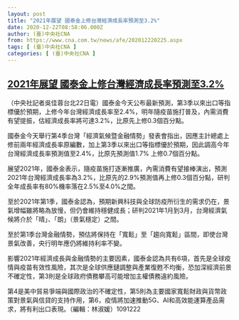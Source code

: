 ```yaml
---
layout: post
title: "2021年展望 國泰金上修台灣經濟成長率預測至3.2%"
date: 2020-12-22T08:58:06.000Z
author: (臺)中央社CNA
from: https://www.cna.com.tw/news/afe/202012220225.aspx
tags: [ (臺)中央社CNA ]
categories: [ (臺)中央社CNA ]
---
```

<!--1608627486000-->
[2021年展望 國泰金上修台灣經濟成長率預測至3.2%](https://www.cna.com.tw/news/afe/202012220225.aspx)
------

<div>
<div></div><div class="paragraph"><p>（中央社記者吳佳蓉台北22日電）國泰金今天公布最新預測，第3季以來出口等指標優於預期，上修今年台灣經濟成長率至2.4%，明年隨疫苗施打普及，內需消費有望提振，估經濟成長率將可達3.2%，比原先上修0.3個百分點。</p><p>國泰金今天舉行第4季台灣「經濟氣候暨金融情勢」發表會指出，因應主計總處上修前兩年經濟成長率原編數，加上第3季以來出口等指標優於預期，因此調高今年台灣經濟成長率預測值至2.4%，比原先預測值1.7% 上修0.7個百分點。</p><p>展望2021年，國泰金表示，隨疫苗施打逐漸推廣，內需消費有望接棒演出，預測2021年台灣經濟成長率為3.2%，比原先的2.9%預測值再上修0.3個百分點，研判全年成長率有80%機率落在2.5%至4.0%之間。</p><p>至於2021年第1季，國泰金認為，預期新興科技與全球防疫所衍生的需求仍在，景氣增幅雖將略為放慢，但仍會維持穩健成長；研判2021年1月到3月，台灣經濟氣候將介於「晴」、「朗」（景氣穩定）之間。</p><p>至於第1季台灣金融情勢，預估將保持在「寬鬆」至「趨向寬鬆」區間，即使台灣景氣改善，央行明年應仍將維持利率不變。</p><p>影響2021年經濟成長與金融情勢的主要因素，國泰金認為共有6項，首先是全球疫情與疫苗有效性風險，其次是全球供應鏈調整與產業復甦不均衡，恐加深經濟前景不確定性，第3則是全球政府債務攀高可能增加主權債務違約風險。</p><p>第4是美中貿易爭端與國際政治的不確定性，第5則為主要國家寬鬆財政與貨幣政策對景氣與信貸的支持作用，第6，疫情將加速推動5G、AI和高效能運算產品需求，將有利出口表現。（編輯：林淑媛）1091222</p></div>
</div>
